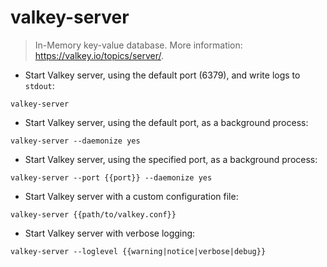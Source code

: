 # valkey-server

> In-Memory key-value database.
> More information: <https://valkey.io/topics/server/>.

- Start Valkey server, using the default port (6379), and write logs to `stdout`:

`valkey-server`

- Start Valkey server, using the default port, as a background process:

`valkey-server --daemonize yes`

- Start Valkey server, using the specified port, as a background process:

`valkey-server --port {{port}} --daemonize yes`

- Start Valkey server with a custom configuration file:

`valkey-server {{path/to/valkey.conf}}`

- Start Valkey server with verbose logging:

`valkey-server --loglevel {{warning|notice|verbose|debug}}`
